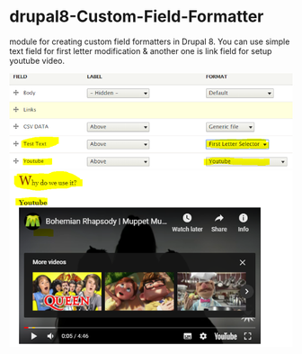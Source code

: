 # drupal8-Custom-Field-Formatter
module for creating custom field formatters in Drupal 8. You can use simple text field for first letter modification &amp; another one is link field for setup youtube video.

<img src="https://github.com/soumyajit40cs/drupal8-Custom-Field-Formatter/blob/master/snap1.PNG">
<img src="https://github.com/soumyajit40cs/drupal8-Custom-Field-Formatter/blob/master/snap2.PNG">
